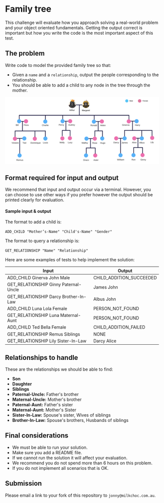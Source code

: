 # Family tree

This challenge will evaluate how you approach solving a real-world problem and your object oriented fundamentals. Getting the output correct is important but how you write the code is the most important aspect of this test.

## The problem

Write code to model the provided family tree so that:

* Given a `name` and a `relationship`, output the people corresponding to the relationship.
* You should be able to add a child to any node in the tree through the mother.

![Image of Tree](tree.png)

## Format required for input and output

We recommend that input and output occur via a terminal. However, you can choose to use other ways if you prefer however the output should be printed clearly for evaluation.

#### Sample input & output

The format to add a child is:

```ADD_CHILD "Mother’s-Name" "Child's-Name" "Gender"```

The format to query a relationship is:

```GET_RELATIONSHIP "Name" "Relationship"```

Here are some examples of tests to help implement the solution:

| Input | Output |
--------|--------|
ADD_CHILD Ginerva John Male | CHILD_ADDITION_SUCCEEDED
GET_RELATIONSHIP Ginny Paternal-Uncle | James John
GET_RELATIONSHIP Darcy Brother-In-Law | Albus John
ADD_CHILD Luna Lola Female | PERSON_NOT_FOUND
GET_RELATIONSHIP Luna Maternal-Aunt | PERSON_NOT_FOUND
ADD_CHILD Ted Bella Female | CHILD_ADDITION_FAILED
GET_RELATIONSHIP Remus Siblings | NONE
GET_RELATIONSHIP Lily Sister-In-Law | Darcy Alice

## Relationships to handle

These are the relationships we should be able to find:

* **Son**
* **Daughter**
* **Siblings**
* **Paternal-Uncle:** Father's brother
* **Maternal-Uncle:** Mother's brother
* **Paternal-Aunt:** Father's sister
* **Maternal-Aunt:** Mother's Sister
* **Sister-In-Law:** Spouse's sister, Wives of siblings
* **Brother-In-Law:** Spouse's brothers, Husbands of siblings


## Final considerations

* We must be able to run your solution.
* Make sure you add a README file. 
* If we cannot run the solution it will affect your evaluation.
* We recommend you do not spend more than 6 hours on this problem.
* If you do not implement all scenarios that is OK.

## Submission

Please email a link to your fork of this repository to `jonny@milkchoc.com.au`.
